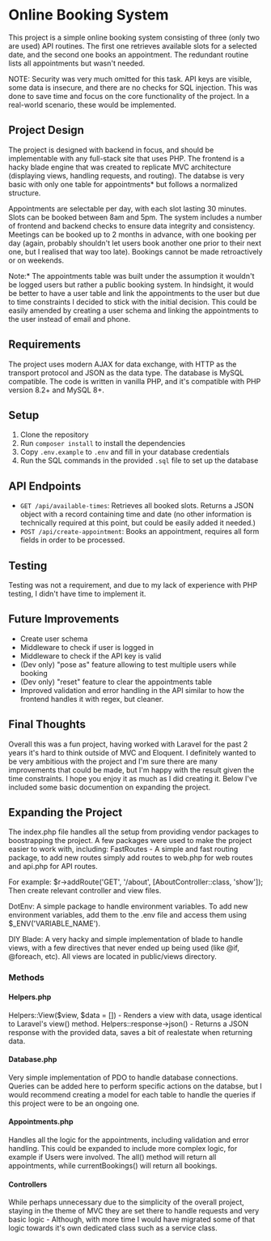 # Online Booking System

This project is a simple online booking system consisting of three (only two are used) API routines. The first one retrieves available slots for a selected date, and the second one books an appointment. The redundant routine lists all appointments but wasn't needed.

NOTE: Security was very much omitted for this task. API keys are visible, some data is insecure, and there are no checks for SQL injection. This was done to save time and focus on the core functionality of the project. In a real-world scenario, these would be implemented.

## Project Design

The project is designed with backend in focus, and should be implementable with any full-stack site that uses PHP. The frontend is a hacky blade engine that was created to replicate MVC architecture (displaying views, handling requests, and routing). The databse is very basic with only one table for appointments* but follows a normalized structure.

Appointments are selectable per day, with each slot lasting 30 minutes. Slots can be booked between 8am and 5pm. The system includes a number of frontend and backend checks to ensure data integrity and consistency. Meetings can be booked up to 2 months in advance, with one booking per day (again, probably shouldn't let users book another one prior to their next one, but I realised that way too late). Bookings cannot be made retroactively or on weekends.

Note:* The appointments table was built under the assumption it wouldn't be logged users but rather a public booking system. In hindsight, it would be better to have a user table and link the appointments to the user but due to time constraints I decided to stick with the initial decision. This could be easily amended by creating a user schema and linking the appointments to the user instead of email and phone.

## Requirements

The project uses modern AJAX for data exchange, with HTTP as the transport protocol and JSON as the data type. The database is MySQL compatible. The code is written in vanilla PHP, and it's compatible with PHP version 8.2+ and MySQL 8+.

## Setup

1. Clone the repository
2. Run `composer install` to install the dependencies
3. Copy `.env.example` to `.env` and fill in your database credentials
4. Run the SQL commands in the provided `.sql` file to set up the database

## API Endpoints

- `GET /api/available-times`: Retrieves all booked slots. Returns a JSON object with a record containing time and date (no other information is technically required at this point, but could be easily added it needed.)
- `POST /api/create-appointment`: Books an appointment, requires all form fields in order to be processed.
## Testing

Testing was not a requirement, and due to my lack of experience with PHP testing, I didn't have time to implement it.

## Future Improvements

- Create user schema
- Middleware to check if user is logged in
- Middleware to check if the API key is valid
- (Dev only) "pose as" feature allowing to test multiple users while booking
- (Dev only) "reset" feature to clear the appointments table
- Improved validation and error handling in the API similar to how the frontend handles it with regex, but cleaner.

## Final Thoughts
Overall this was a fun project, having worked with Laravel for the past 2 years it's hard to think outside of MVC and Eloquent. I definitely wanted to be very ambitious with the project and I'm sure there are many improvements that could be made, but I'm happy with the result given the time constraints. I hope you enjoy it as much as I did creating it. Below I've included some basic documention on expanding the project.

## Expanding the Project

The index.php file handles all the setup from providing vendor packages to boostrapping the project. A few packages were used to make the project easier to work with, including:
FastRoutes - A simple and fast routing package, to add new routes simply add routes to web.php for web routes and api.php for API routes.

For example: $r->addRoute('GET', '/about', [AboutController::class, 'show']); 
Then create relevant controller and view files.

DotEnv: A simple package to handle environment variables. To add new environment variables, add them to the .env file and access them using $_ENV('VARIABLE_NAME').

DIY Blade: A very hacky and simple implementation of blade to handle views, with a few directives that never ended up being used (like @if, @foreach, etc). All views are located in public/views directory.

### Methods

#### Helpers.php

Helpers::View($view, $data = []) - Renders a view with data, usage identical to Laravel's view() method.
Helpers::response->json() - Returns a JSON response with the provided data, saves a bit of realestate when returning data.

#### Database.php

Very simple implementation of PDO to handle database connections. Queries can be added here to perform specific actions on the databse, but I would recommend creating a model for each table to handle the queries if this project were to be an ongoing one.

#### Appointments.php

Handles all the logic for the appointments, including validation and error handling. This could be expanded to include more complex logic, for example if Users were involved. The all() method will return all appointments, while currentBookings() will return all bookings.

#### Controllers
While perhaps unnecessary due to the simplicity of the overall project, staying in the theme of MVC they are set there to  handle requests and very basic logic - Although, with more time I would have migrated some of that logic towards it's own dedicated class such as a service class.

